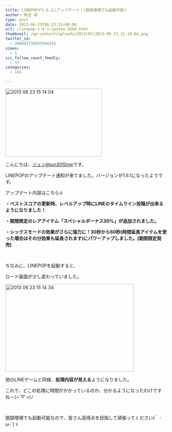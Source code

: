 ```yaml
---
title: LINEPOPが1.6.1にアップデート！(脱獄環境でも起動可能)
author: 魚住 惇
type: post
date: 2013-06-23T06:23:21+00:00
url: /linepop-1-6-1-update-3568.html
thumbnail: /wp-content/uploads/2013/07/2013-06-23_15.14.04.png
twitter_id:
  - 348687716935946241
views:
  - 1
scc_follow_count_feedly:
  - 37
categories:
  - iOS

---
```

<img decoding="async" loading="lazy" title="2013-06-23_15.14.04.png" src="/wp-content/uploads/2013/06/2013-06-23_15.14.04.png" alt="2013 06 23 15 14 04" width="300" height="212" border="0" />

<!--more-->

こんにちは、[ジュン@jun3010me][1]です。

LINEPOPのアップデート通知が来てました。バージョンが1.6.1になったようです。

アップデート内容はこちら↓

**・ベストスコアの更新時、レベルアップ時にLINEのタイムライン投稿が出来るようになりました！**

**・期間限定のレアアイテム「スペシャルボーナス30%」が追加されました。**

**・シックスモードの効果がさらに強力に！30秒から60秒(時間延長アイテムを使った場合はその分効果も延長されます)にパワーアップしました。(期間限定発売)**

 

ちなみに、LINEPOPを起動すると、

ロード画面が少し変わっていました。

<img decoding="async" loading="lazy" title="2013-06-23_15.14.34.png" src="/wp-content/uploads/2013/06/2013-06-23_15.14.34.png" alt="2013 06 23 15 14 34" width="400" height="273" border="0" /> 

他のLINEゲームと同様、**処理内容が見える**ようになりました。

これで、どこの処理に時間がかかっているのか、分かるようになったわけですねヽ(=´▽\`=)ﾉ

 

脱獄環境でも起動可能なので、皆さん高得点を目指して頑張ってください(｀･ω･´)ゞ

 [1]: https://twitter.com/jun3010me